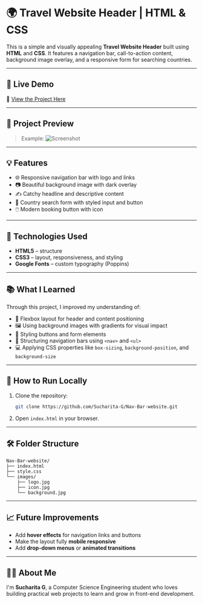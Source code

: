 
# 🌍 Travel Website Header | HTML & CSS

This is a simple and visually appealing **Travel Website Header** built using **HTML** and **CSS**. It features a navigation bar, call-to-action content, background image overlay, and a responsive form for searching countries.

---

## 🔗 Live Demo

🚀 [View the Project Here](https://sucharita-g.github.io/Nav-Bar-website/)

---

## 📸 Project Preview
> Example:
> ![Screenshot](preview.jpg)

---

## 💡 Features

* 🌐 Responsive navigation bar with logo and links
* 📷 Beautiful background image with dark overlay
* ✍️ Catchy headline and descriptive content
* 🔎 Country search form with styled input and button
* 🖱️ Modern booking button with icon

---

## 🔧 Technologies Used

* **HTML5** – structure
* **CSS3** – layout, responsiveness, and styling
* **Google Fonts** – custom typography (Poppins)

---

## 📚 What I Learned

Through this project, I improved my understanding of:

* 📌 Flexbox layout for header and content positioning
* 🖼️ Using background images with gradients for visual impact
* 🎨 Styling buttons and form elements
* 🧱 Structuring navigation bars using `<nav>` and `<ul>`
* 💻 Applying CSS properties like `box-sizing`, `background-position`, and `background-size`

---

## 🚀 How to Run Locally

1. Clone the repository:

   ```bash
   git clone https://github.com/Sucharita-G/Nav-Bar-website.git
   ```
2. Open `index.html` in your browser.

---

## 🛠 Folder Structure

```
Nav-Bar-website/
├── index.html
├── style.css
└── images/
    ├── logo.jpg
    ├── icon.jpg
    └── background.jpg
```

---

## 📈 Future Improvements

* Add **hover effects** for navigation links and buttons
* Make the layout fully **mobile responsive**
* Add **drop-down menus** or **animated transitions**

---

## 🙋‍♀️ About Me

I'm **Sucharita G**, a Computer Science Engineering student who loves building practical web projects to learn and grow in front-end development.

